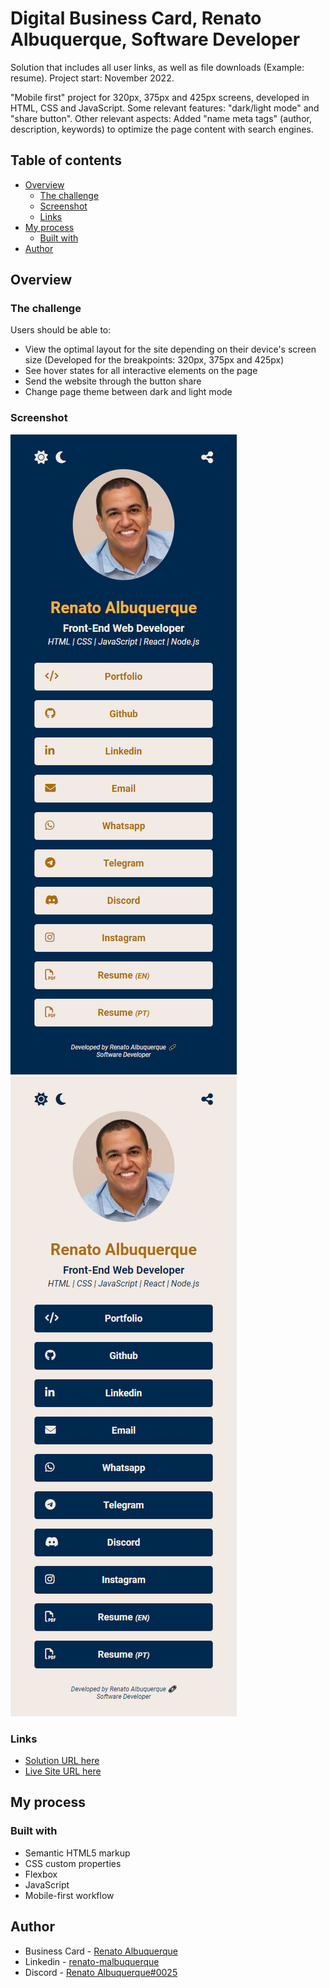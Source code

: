 # Digital Business Card, Renato Albuquerque, Software Developer

Solution that includes all user links, as well as file downloads (Example: resume). Project start: November 2022.

"Mobile first" project for 320px, 375px and 425px screens, developed in HTML, CSS and JavaScript. Some relevant features: "dark/light mode" and "share button". Other relevant aspects: Added "name meta tags" (author, description, keywords) to optimize the page content with search engines.

## Table of contents

- [Overview](#overview)
  - [The challenge](#the-challenge)
  - [Screenshot](#screenshot)
  - [Links](#links)
- [My process](#my-process)
  - [Built with](#built-with)
- [Author](#author)

## Overview

### The challenge

Users should be able to:

- View the optimal layout for the site depending on their device's screen size (Developed for the breakpoints: 320px, 375px and 425px)
- See hover states for all interactive elements on the page
- Send the website through the button share
- Change page theme between dark and light mode

### Screenshot

![screenshot](images/screencapture-rma-contacts-darkmode.png)
![screenshot](images/screencapture-rma-contacts-lightmode.png)

### Links

- [Solution URL here](https://github.com/renato-albuquerque/rma-contacts)
- [Live Site URL here](https://rma-contacts.vercel.app/)

## My process

### Built with

- Semantic HTML5 markup
- CSS custom properties
- Flexbox
- JavaScript
- Mobile-first workflow

## Author

- Business Card - [Renato Albuquerque](https://rma-contacts.vercel.app/)
- Linkedin - [renato-malbuquerque](https://www.linkedin.com/in/renato-malbuquerque/)
- Discord - [Renato Albuquerque#0025](https://discordapp.com/users/992621595547938837)
